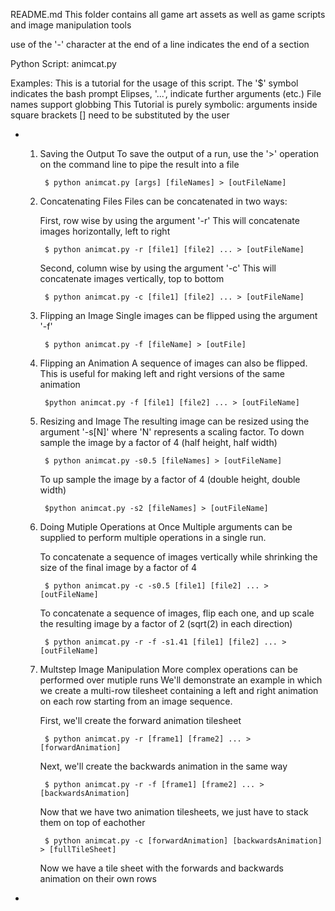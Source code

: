 README.md
This folder contains all game art assets as well as game scripts and image manipulation tools

use of the '-' character at the end of a line indicates the end of a section

Python Script: animcat.py

Examples:
	This is a tutorial for the usage of this script.
	The '$' symbol indicates the bash prompt 
	Elipses, '...', indicate further arguments (etc.)
	File names support globbing
	This Tutorial is purely symbolic:
		arguments inside square brackets [] need to be substituted by the user

-
	1. Saving the Output
		To save the output of a run, use the '>' operation 
		on the command line to pipe the result into a file

			$ python animcat.py [args] [fileNames] > [outFileName]

	2. Concatenating Files
		Files can be concatenated in two ways:

		First, row wise by using the argument '-r'
		This will concatenate images horizontally, left to right

			$ python animcat.py -r [file1] [file2] ... > [outFileName]

		Second, column wise by using the argument '-c'
		This will concatenate images vertically, top to bottom

			$ python animcat.py -c [file1] [file2] ... > [outFileName]

	3. Flipping an Image
		Single images can be flipped using the argument '-f'

			$ python animcat.py -f [fileName] > [outFile]

	4. Flipping an Animation
		A sequence of images can also be flipped. 
		This is useful for making left and right 
		versions of the same animation

			$python animcat.py -f [file1] [file2] ... > [outFileName]

	5. Resizing and Image 
		The resulting image can be resized using the argument '-s[N]'
		where 'N' represents a scaling factor.
		To down sample the image by a factor of 4 (half height, half width)
		
			$ python animcat.py -s0.5 [fileNames] > [outFileName]
		
		To up sample the image by a factor of 4 (double height, double width)

			$python animcat.py -s2 [fileNames] > [outFileName]

	6. Doing Mutiple Operations at Once
		Multiple arguments can be supplied to perform multiple 
		operations in a single run. 

		To concatenate a sequence of images	vertically while 
		shrinking the size of the final image by a factor of 4

			$ python animcat.py -c -s0.5 [file1] [file2] ... > [outFileName] 

		To concatenate a sequence of images, flip each one,
		and up scale the resulting image by a factor of 2 (sqrt(2) in each direction)

			$ python animcat.py -r -f -s1.41 [file1] [file2] ... > [outFileName]

	7. Multstep Image Manipulation
		More complex operations can be performed over mutiple runs
		We'll demonstrate an example in which we create a multi-row
		tilesheet containing a left and right animation on each row
		starting from an image sequence.

		First, we'll create the forward animation tilesheet

			$ python animcat.py -r [frame1] [frame2] ... > [forwardAnimation]

		Next, we'll create the backwards animation in the same way

			$ python animcat.py -r -f [frame1] [frame2] ... > [backwardsAnimation]

		Now that we have two animation tilesheets, we just have to stack them on top
		of eachother

			$ python animcat.py -c [forwardAnimation] [backwardsAnimation] > [fullTileSheet]

		Now we have a tile sheet with the forwards and backwards 
		animation on their own rows
-



